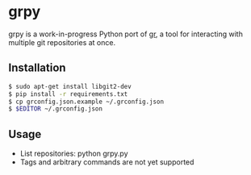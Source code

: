 # grpy
grpy is a work-in-progress Python port of [gr](https://github.com/mixu/gr), a tool for interacting with multiple git repositories at once.

## Installation
```sh
$ sudo apt-get install libgit2-dev
$ pip install -r requirements.txt
$ cp grconfig.json.example ~/.grconfig.json
$ $EDITOR ~/.grconfig.json
```
## Usage
- List repositories: python grpy.py
- Tags and arbitrary commands are not yet supported 
